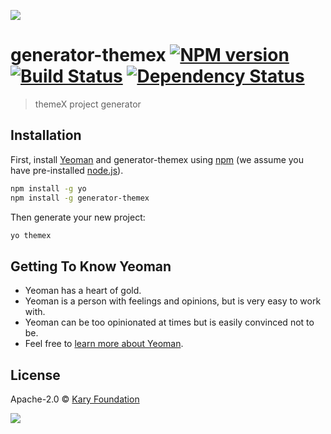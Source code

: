 [![](http://www.karyfoundation.org/developer/dead-repo/gitbadge.png)](http://www.karyfoundation.org/developer/dead-repo/)

# generator-themex [![NPM version][npm-image]][npm-url] [![Build Status][travis-image]][travis-url] [![Dependency Status][daviddm-image]][daviddm-url]
> themeX project generator

## Installation

First, install [Yeoman](http://yeoman.io) and generator-themex using [npm](https://www.npmjs.com/) (we assume you have pre-installed [node.js](https://nodejs.org/)).

```bash
npm install -g yo
npm install -g generator-themex
```

Then generate your new project:

```bash
yo themex
```

## Getting To Know Yeoman

 * Yeoman has a heart of gold.
 * Yeoman is a person with feelings and opinions, but is very easy to work with.
 * Yeoman can be too opinionated at times but is easily convinced not to be.
 * Feel free to [learn more about Yeoman](http://yeoman.io/).

## License

Apache-2.0 © [Kary Foundation](www.karyfoundation.org)


[npm-image]: https://badge.fury.io/js/generator-themex.svg
[npm-url]: https://npmjs.org/package/generator-themex
[travis-image]: https://travis-ci.org/karyfoundation/generator-themex.svg?branch=master
[travis-url]: https://travis-ci.org/karyfoundation/generator-themex
[daviddm-image]: https://david-dm.org/karyfoundation/generator-themex.svg?theme=shields.io
[daviddm-url]: https://david-dm.org/karyfoundation/generator-themex

[![](http://www.karyfoundation.org/developer/dead-repo/gitbadge.png)](http://www.karyfoundation.org/developer/dead-repo/)